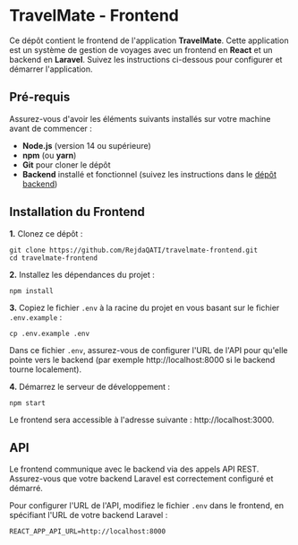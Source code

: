 # TravelMate - Frontend

Ce dépôt contient le frontend de l'application **TravelMate**. Cette application est un système de gestion de voyages avec un frontend en **React** et un backend en **Laravel**. Suivez les instructions ci-dessous pour configurer et démarrer l'application.


## Pré-requis


Assurez-vous d'avoir les éléments suivants installés sur votre machine avant de commencer :  
  
- **Node.js** (version 14 ou supérieure)  
- **npm** (ou **yarn**)  
- **Git** pour cloner le dépôt  
- **Backend** installé et fonctionnel (suivez les instructions dans le [dépôt backend]([https://github.com/RejdaQATI/travelmate-backend](https://github.com/RejdaQATI/travelmate-backend)))

## Installation du Frontend

**1.** Clonez ce dépôt :
```
git clone https://github.com/RejdaQATI/travelmate-frontend.git
cd travelmate-frontend
```

**2.** Installez les dépendances du projet :
```
npm install
```

**3.** Copiez le fichier `.env` à la racine du projet en vous basant sur le fichier `.env.example` :

```
cp .env.example .env
```

Dans ce fichier `.env`, assurez-vous de configurer l'URL de l'API pour qu'elle pointe vers le backend (par exemple http://localhost:8000 si le backend tourne localement).

**4.** Démarrez le serveur de développement :
```
npm start  
```
Le frontend sera accessible à l'adresse suivante : http://localhost:3000.

## API  
Le frontend communique avec le backend via des appels API REST. Assurez-vous que votre backend Laravel est correctement configuré et démarré.  

Pour configurer l'URL de l'API, modifiez le fichier `.env` dans le frontend, en spécifiant l'URL de votre backend Laravel :   
```
REACT_APP_API_URL=http://localhost:8000
```